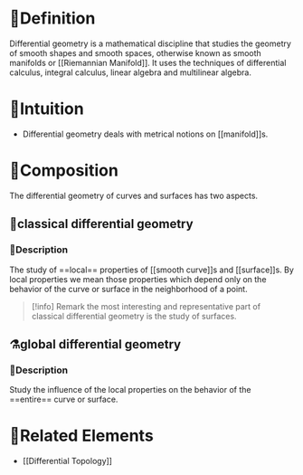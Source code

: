 # 📝Definition
Differential geometry is a mathematical discipline that studies the geometry of smooth shapes and smooth spaces, otherwise known as smooth manifolds or [[Riemannian Manifold]]. It uses the techniques of differential calculus, integral calculus, linear algebra and multilinear algebra.

# 🧠Intuition
- Differential geometry deals with metrical notions on [[manifold]]s.

# 🧪Composition
The differential geometry of curves and surfaces has two aspects.
## 🧫classical differential geometry
### 📝Description
The study of ==local== properties of [[smooth curve]]s and [[surface]]s. By local properties we mean those properties which depend only on the behavior of the curve or surface in the neighborhood of a point.

> [!info] Remark
> the most interesting and representative part of classical differential geometry is the study of surfaces.

## ⚗global differential geometry
### 📝Description
Study the influence of the local properties on the behavior of the ==entire== curve or surface.


# 🌱Related Elements
- [[Differential Topology]]
